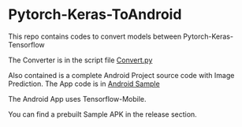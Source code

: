 # Pytorch-Keras-ToAndroid

This repo contains codes to convert models between Pytorch-Keras-Tensorflow<br>

The Converter is in the script file [Convert.py](convert.py) <br>

Also contained is a complete Android Project source code with Image Prediction.
The App code is in [Android Sample](android-sample) <br>

The Android App uses Tensorflow-Mobile.

You can find a prebuilt Sample APK in the release section.






